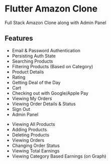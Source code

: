 # Flutter Amazon Clone

Full Stack Amazon Clone along with Admin Panel

## Features

* Email & Password Authentication
* Persisting Auth State
* Searching Products
* Filtering Products (Based on Category)
* Product Details
* Rating
* Getting Deal of the Day
* Cart
* Checking out with Google/Apple Pay
* Viewing My Orders
* Viewing Order Details & Status
* Sign Out
* Admin Panel
- Viewing All Products
- Adding Products
- Deleting Products
- Viewing Orders
- Changing Order Status
- Viewing Total Earnings
- Viewing Category Based Earnings (on Graph)